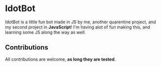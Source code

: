 # IdotBot
IdotBot is a little fun bot made in JS by me, another quarentine project, and my second project in **JavaScript**! I'm having alot of fun making this, and learning some JS along the way as well.

## Contributions
All contributions are welcome, **as long they are tested**.